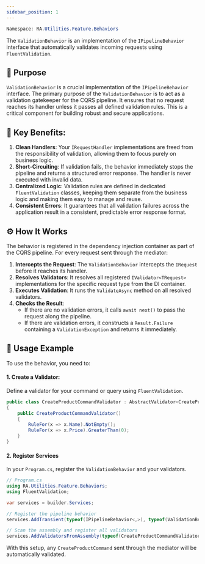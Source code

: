 ```yaml
---
sidebar_position: 1
---
```


```powershell
Namespace: RA.Utilities.Feature.Behaviors
```

The `ValidationBehavior` is an implementation of the `IPipelineBehavior` interface that automatically validates incoming requests using `FluentValidation`.

## 🎯 Purpose

`ValidationBehavior` is a crucial implementation of the `IPipelineBehavior` interface. 
The primary purpose of the `ValidationBehavior` is to act as a validation gatekeeper for the CQRS pipeline.
It ensures that no request reaches its handler unless it passes all defined validation rules.
This is a critical component for building robust and secure applications.

## 🔑 Key Benefits:

1.  **Clean Handlers**: Your `IRequestHandler` implementations are freed from the responsibility of validation, allowing them to focus purely on business logic.
2.  **Short-Circuiting**: If validation fails, the behavior immediately stops the pipeline and returns a structured error response. The handler is never executed with invalid data.
3.  **Centralized Logic**: Validation rules are defined in dedicated `FluentValidation` classes, keeping them separate from the business logic and making them easy to manage and reuse.
4.  **Consistent Errors**: It guarantees that all validation failures across the application result in a consistent, predictable error response format.

## ⚙️ How It Works

The behavior is registered in the dependency injection container as part of the CQRS pipeline.
For every request sent through the mediator:

1.  **Intercepts the Request**: The `ValidationBehavior` intercepts the `IRequest` before it reaches its handler.
2.  **Resolves Validators**: It resolves all registered `IValidator<TRequest>` implementations for the specific request type from the DI container.
3.  **Executes Validation**: It runs the `ValidateAsync` method on all resolved validators.
4.  **Checks the Result**:
    - If there are no validation errors, it calls `await next()` to pass the request along the pipeline.
    - If there are validation errors, it constructs a `Result.Failure` containing a `ValidationException` and returns it immediately.

## 🚀 Usage Example

To use the behavior, you need to:

#### 1. Create a Validator:
Define a validator for your command or query using `FluentValidation`.

```csharp showLineNumbers
public class CreateProductCommandValidator : AbstractValidator<CreateProductCommand>
{
    public CreateProductCommandValidator()
    {
        RuleFor(x => x.Name).NotEmpty();
        RuleFor(x => x.Price).GreaterThan(0);
    }
}
```

#### 2. Register Services
In your `Program.cs`, register the `ValidationBehavior` and your validators.

  ```csharp showLineNumbers
  // Program.cs
  using RA.Utilities.Feature.Behaviors;
  using FluentValidation;

  var services = builder.Services;

  // Register the pipeline behavior
  services.AddTransient(typeof(IPipelineBehavior<,>), typeof(ValidationBehavior<,>));

  // Scan the assembly and register all validators
  services.AddValidatorsFromAssembly(typeof(CreateProductCommandValidator).Assembly);
  ```

With this setup, any `CreateProductCommand` sent through the mediator will be automatically validated.
